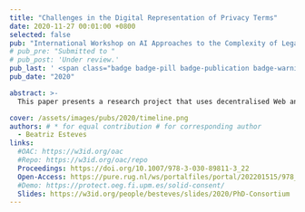 ```yaml
---
title: "Challenges in the Digital Representation of Privacy Terms"
date: 2020-11-27 00:01:00 +0800
selected: false
pub: "International Workshop on AI Approaches to the Complexity of Legal Systems (AICOL)"
# pub_pre: "Submitted to "
# pub_post: 'Under review.'
pub_last: ' <span class="badge badge-pill badge-publication badge-warning">Workshop</span>'
pub_date: "2020"

abstract: >-
  This paper presents a research project that uses decentralised Web and Semantic Web technologies to create services that enable better communication and negotiation of privacy terms between data subjects and controllers under the <a href="http://data.europa.eu/eli/reg/2016/679/oj" target="_blank">GDPR</a>, with a case study in healthcare and genomics.

cover: /assets/images/pubs/2020/timeline.png
authors: # * for equal contribution # for corresponding author
  - Beatriz Esteves
links:
  #OAC: https://w3id.org/oac
  #Repo: https://w3id.org/oac/repo
  Proceedings: https://doi.org/10.1007/978-3-030-89811-3_22
  Open-Access: https://pure.rug.nl/ws/portalfiles/portal/202201515/978_3_030_89811_3.pdf#page=320
  #Demo: https://protect.oeg.fi.upm.es/solid-consent/
  Slides: https://w3id.org/people/besteves/slides/2020/PhD-Consortium
---
```

